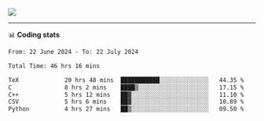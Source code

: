 <picture>
  <source
  srcset="https://github-readme-stats.vercel.app/api?username=sant0s12&show_icons=true&theme=dark"
  media="(prefers-color-scheme: dark)"
  />
  <source
  srcset="https://github-readme-stats.vercel.app/api?username=sant0s12&show_icons=true"
  media="(prefers-color-scheme: light)"
  />
  <img src="https://github-readme-stats.vercel.app/api?username=sant0s12&show_icons=true" />
</picture>

---

📊 **Coding stats**

<!--START_SECTION:waka-->

```txt
From: 22 June 2024 - To: 22 July 2024

Total Time: 46 hrs 16 mins

TeX             20 hrs 48 mins  ███████████░░░░░░░░░░░░░░   44.35 %
C               8 hrs 2 mins    ████▒░░░░░░░░░░░░░░░░░░░░   17.15 %
C++             5 hrs 12 mins   ██▓░░░░░░░░░░░░░░░░░░░░░░   11.10 %
CSV             5 hrs 6 mins    ██▓░░░░░░░░░░░░░░░░░░░░░░   10.89 %
Python          4 hrs 27 mins   ██▒░░░░░░░░░░░░░░░░░░░░░░   09.50 %
```

<!--END_SECTION:waka-->
